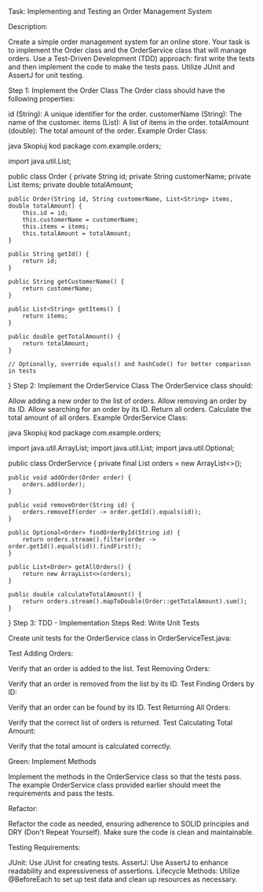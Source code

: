 Task: Implementing and Testing an Order Management System

Description:

Create a simple order management system for an online store. Your task is to implement the Order class and the OrderService class that will manage orders. Use a Test-Driven Development (TDD) approach: first write the tests and then implement the code to make the tests pass. Utilize JUnit and AssertJ for unit testing.

Step 1: Implement the Order Class
The Order class should have the following properties:

id (String): A unique identifier for the order.
customerName (String): The name of the customer.
items (List<String>): A list of items in the order.
totalAmount (double): The total amount of the order.
Example Order Class:

java
Skopiuj kod
package com.example.orders;

import java.util.List;

public class Order {
    private String id;
    private String customerName;
    private List<String> items;
    private double totalAmount;

    public Order(String id, String customerName, List<String> items, double totalAmount) {
        this.id = id;
        this.customerName = customerName;
        this.items = items;
        this.totalAmount = totalAmount;
    }

    public String getId() {
        return id;
    }

    public String getCustomerName() {
        return customerName;
    }

    public List<String> getItems() {
        return items;
    }

    public double getTotalAmount() {
        return totalAmount;
    }

    // Optionally, override equals() and hashCode() for better comparison in tests
}
Step 2: Implement the OrderService Class
The OrderService class should:

Allow adding a new order to the list of orders.
Allow removing an order by its ID.
Allow searching for an order by its ID.
Return all orders.
Calculate the total amount of all orders.
Example OrderService Class:

java
Skopiuj kod
package com.example.orders;

import java.util.ArrayList;
import java.util.List;
import java.util.Optional;

public class OrderService {
    private final List<Order> orders = new ArrayList<>();

    public void addOrder(Order order) {
        orders.add(order);
    }

    public void removeOrder(String id) {
        orders.removeIf(order -> order.getId().equals(id));
    }

    public Optional<Order> findOrderById(String id) {
        return orders.stream().filter(order -> order.getId().equals(id)).findFirst();
    }

    public List<Order> getAllOrders() {
        return new ArrayList<>(orders);
    }

    public double calculateTotalAmount() {
        return orders.stream().mapToDouble(Order::getTotalAmount).sum();
    }
}
Step 3: TDD - Implementation Steps
Red: Write Unit Tests

Create unit tests for the OrderService class in OrderServiceTest.java:

Test Adding Orders:

Verify that an order is added to the list.
Test Removing Orders:

Verify that an order is removed from the list by its ID.
Test Finding Orders by ID:

Verify that an order can be found by its ID.
Test Returning All Orders:

Verify that the correct list of orders is returned.
Test Calculating Total Amount:

Verify that the total amount is calculated correctly.

Green: Implement Methods

Implement the methods in the OrderService class so that the tests pass. The example OrderService class provided earlier should meet the requirements and pass the tests.

Refactor:

Refactor the code as needed, ensuring adherence to SOLID principles and DRY (Don't Repeat Yourself). Make sure the code is clean and maintainable.

Testing Requirements:

JUnit: Use JUnit for creating tests.
AssertJ: Use AssertJ to enhance readability and expressiveness of assertions.
Lifecycle Methods: Utilize @BeforeEach to set up test data and clean up resources as necessary.
